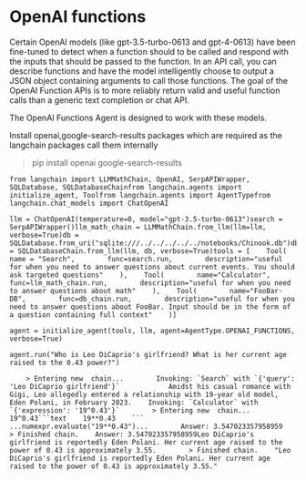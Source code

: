 OpenAI functions
================

Certain OpenAI models (like gpt-3.5-turbo-0613 and gpt-4-0613) have been fine-tuned to detect when a function should to be called and respond with the inputs that should be passed to the function. In an API call, you can describe functions and have the model intelligently choose to output a JSON object containing arguments to call those functions. The goal of the OpenAI Function APIs is to more reliably return valid and useful function calls than a generic text completion or chat API.

The OpenAI Functions Agent is designed to work with these models.

Install openai,google-search-results packages which are required as the langchain packages call them internally

> pip install openai google-search-results

    from langchain import LLMMathChain, OpenAI, SerpAPIWrapper, SQLDatabase, SQLDatabaseChainfrom langchain.agents import initialize_agent, Toolfrom langchain.agents import AgentTypefrom langchain.chat_models import ChatOpenAI

    llm = ChatOpenAI(temperature=0, model="gpt-3.5-turbo-0613")search = SerpAPIWrapper()llm_math_chain = LLMMathChain.from_llm(llm=llm, verbose=True)db = SQLDatabase.from_uri("sqlite:///../../../../../notebooks/Chinook.db")db_chain = SQLDatabaseChain.from_llm(llm, db, verbose=True)tools = [    Tool(        name = "Search",        func=search.run,        description="useful for when you need to answer questions about current events. You should ask targeted questions"    ),    Tool(        name="Calculator",        func=llm_math_chain.run,        description="useful for when you need to answer questions about math"    ),    Tool(        name="FooBar-DB",        func=db_chain.run,        description="useful for when you need to answer questions about FooBar. Input should be in the form of a question containing full context"    )]

    agent = initialize_agent(tools, llm, agent=AgentType.OPENAI_FUNCTIONS, verbose=True)

    agent.run("Who is Leo DiCaprio's girlfriend? What is her current age raised to the 0.43 power?")

        > Entering new  chain...        Invoking: `Search` with `{'query': 'Leo DiCaprio girlfriend'}`            Amidst his casual romance with Gigi, Leo allegedly entered a relationship with 19-year old model, Eden Polani, in February 2023.    Invoking: `Calculator` with `{'expression': '19^0.43'}`        > Entering new  chain...    19^0.43```text    19**0.43    ```    ...numexpr.evaluate("19**0.43")...        Answer: 3.547023357958959    > Finished chain.    Answer: 3.547023357958959Leo DiCaprio's girlfriend is reportedly Eden Polani. Her current age raised to the power of 0.43 is approximately 3.55.        > Finished chain.    "Leo DiCaprio's girlfriend is reportedly Eden Polani. Her current age raised to the power of 0.43 is approximately 3.55."